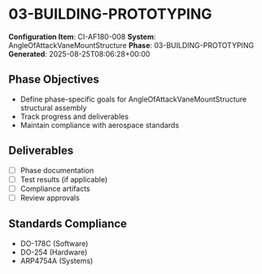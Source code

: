 # 03-BUILDING-PROTOTYPING

**Configuration Item**: CI-AF180-008
**System**: AngleOfAttackVaneMountStructure
**Phase**: 03-BUILDING-PROTOTYPING
**Generated**: 2025-08-25T08:06:28+00:00

## Phase Objectives
- Define phase-specific goals for AngleOfAttackVaneMountStructure structural assembly
- Track progress and deliverables
- Maintain compliance with aerospace standards

## Deliverables
- [ ] Phase documentation
- [ ] Test results (if applicable)
- [ ] Compliance artifacts
- [ ] Review approvals

## Standards Compliance
- DO-178C (Software)
- DO-254 (Hardware)
- ARP4754A (Systems)

